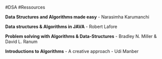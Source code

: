 #DSA
#Ressources

**Data Structures and Algorithms made easy** - Narasimha Karumanchi

**Data structures & Algorithms in JAVA** - Robert Lafore

**Problem solving with Algorithms & Data-Structures** - Bradley N. Miller & David L. Ranum

**Introductions to Algorithms** - A creative approach - Udi Manber
